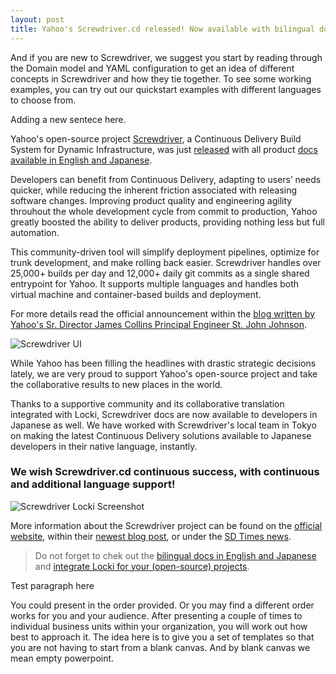 ```yaml
---
layout: post
title: Yahoo's Screwdriver.cd released! Now available with bilingual documentation by Locki
---
```


And if you are new to Screwdriver, we suggest you start by reading through the Domain model and YAML configuration to get an idea of different concepts in Screwdriver and how they tie together. To see some working examples, you can try out our quickstart examples with different languages to choose from.

Adding a new sentece here.

Yahoo's open-source project [Screwdriver](http://screwdriver.cd/), a Continuous Delivery Build System for Dynamic Infrastructure, was just [released](https://yahooeng.tumblr.com/post/155765242061/open-sourcing-screwdriver-yahoos-continuous) with all product [docs available in English and Japanese](http://docs.screwdriver.cd).

Developers can benefit from Continuous Delivery, adapting to users’ needs quicker, while reducing the inherent friction associated with releasing software changes.  Improving product quality and engineering agility throuhout the whole development cycle from commit to production, Yahoo greatly boosted the ability to deliver products, providing nothing less but full automation.

This community-driven tool will simplify deployment pipelines, optimize for trunk development, and make rolling back easier. Screwdriver handles over 25,000+ builds per day and 12,000+ daily git commits as a single shared entrypoint for Yahoo. It supports multiple languages and handles both virtual machine and container-based builds and deployment. 

For more details read the official announcement within the [blog written by Yahoo's Sr. Director James Collins Principal Engineer St. John Johnson](https://yahooeng.tumblr.com/post/155765242061/open-sourcing-screwdriver-yahoos-continuous).

![Screwdriver UI](/img/screwdriver.png)

While Yahoo has been filling the headlines with drastic strategic decisions lately, we are very proud to support Yahoo's open-source project and take the collaborative results to new places in the world.

Thanks to a supportive community and its collaborative translation integrated with Locki, Screwdriver docs are now available to developers in Japanese as well. We have worked with Screwdriver's local team in Tokyo on making the latest Continuous Delivery solutions available to Japanese developers in their native language, instantly.

### We wish Screwdriver.cd continuous success, with continuous and additional language support!

![Screwdriver Locki Screenshot](/img/screwdriver_locki.png)

More information about the Screwdriver project can be found on the [official website](http://screwdriver.cd), within their [newest blog post](https://yahooeng.tumblr.com/post/155765242061/open-sourcing-screwdriver-yahoos-continuous), or under the [SD Times news](http://sdtimes.com/yahoo-open-sources-continuous-delivery-tool-screwdriver/). 

> Do not forget to chek out the [bilingual docs in English and Japanese](http://docs.screwdriver.cd) and [integrate Locki for your (open-source) projects](https://locki.io).

Test paragraph here

You could present in the order provided. Or you may find a different order works for you and your audience. After presenting a couple of times to individual business units within your organization, you will work out how best to approach it. The idea here is to give you a set of templates so that you are not having to start from a blank canvas. And by blank canvas we mean empty powerpoint.
